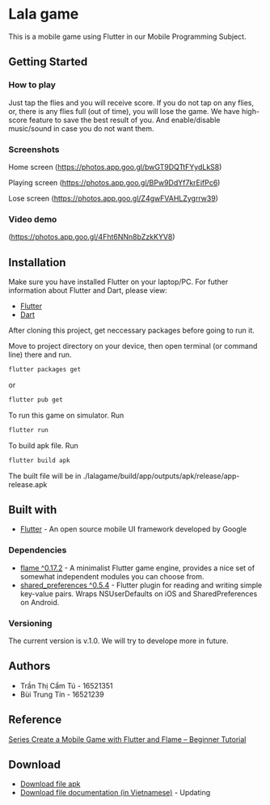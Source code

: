 # Lala game

This is a mobile game using Flutter in our Mobile Programming Subject.

## Getting Started

### How to play

Just tap the flies and you will receive score. If you do not tap on any flies, or, there is any flies full (out of time), you will lose the game.
We have high-score feature to save the best result of you. And enable/disable music/sound in case you do not want them.

### Screenshots

Home screen
(https://photos.app.goo.gl/bwGT9DQTtFYydLkS8)

Playing screen
(https://photos.app.goo.gl/BPw9DdYf7krEjfPc6)

Lose screen
(https://photos.app.goo.gl/Z4gwFVAHLZygrrw39)

### Video demo

(https://photos.app.goo.gl/4Fht6NNn8bZzkKYV8)

## Installation

Make sure you have installed Flutter on your laptop/PC. For futher information about Flutter and Dart, please view:
- [Flutter](https://flutter.dev/)
- [Dart](https://dart.dev/)

After cloning this project, get neccessary packages before going to run it.

Move to project directory on your device, then open terminal (or command line) there and run.

```bash
flutter packages get
```
or
```bash
flutter pub get
```

To run this game on simulator. Run

```bash
flutter run
```

To build apk file. Run

```bash
flutter build apk
```

The built file will be in ./lalagame/build/app/outputs/apk/release/app-release.apk

## Built with

- [Flutter](https://flutter.dev/) - An open source mobile UI framework developed by Google

### Dependencies

- [flame ^0.17.2](https://pub.dev/packages/flame) - A minimalist Flutter game engine, provides a nice set of somewhat independent modules you can choose from.
- [shared_preferences ^0.5.4](https://pub.dev/packages/shared_preferences) - Flutter plugin for reading and writing simple key-value pairs. Wraps NSUserDefaults on iOS and SharedPreferences on Android.

### Versioning

The current version is v.1.0.
We will try to develope more in future.

## Authors

- Trần Thị Cẩm Tú - 16521351
- Bùi Trung Tín - 16521239

## Reference

[Series Create a Mobile Game with Flutter and Flame – Beginner Tutorial](https://jap.alekhin.io/create-mobile-game-flutter-flame-beginner-tutorial)

## Download

- [Download file apk](https://drive.google.com/drive/folders/1gmJ2VNblj5y1fhmxEb7kdmuV4Fk2MQH3?usp=sharing)
- [Download file documentation (in Vietnamese)]() - Updating